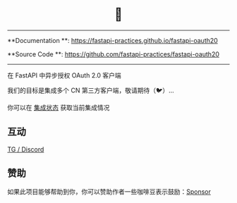 <div align="center">
  <h1>🔐</h1>
</div>

---

**Documentation
**: <a href="https://fastapi-practices.github.io/fastapi-oauth20" target="_blank">https://fastapi-practices.github.io/fastapi-oauth20</a>

**Source Code
**: <a href="https://github.com/fastapi-practices/fastapi-oauth20" target="_blank">https://github.com/fastapi-practices/fastapi-oauth20</a>

---

在 FastAPI 中异步授权 OAuth 2.0 客户端

我们的目标是集成多个 CN 第三方客户端，敬请期待（🐦）...

你可以在 [集成状态](integration.md) 获取当前集成情况

## 互动

[TG / Discord](https://wu-clan.github.io/homepage/)

## 赞助

如果此项目能够帮助到你，你可以赞助作者一些咖啡豆表示鼓励：[Sponsor](https://wu-clan.github.io/sponsor/)
